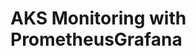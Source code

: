 # AKS Monitoring with PrometheusGrafana                                                                                                                                                                                                                                                                                                                                                                                                                                                                                          
